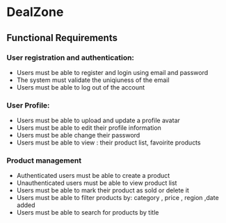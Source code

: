 # DealZone

## Functional Requirements

### User registration and authentication:
- Users must be able to register and login using email and password
- The system must validate the uniqiuness of the email 
- Users must be able to log out of the account
### User Profile:
- Users must be able to upload and update a profile avatar
- Users must be able to edit their profile information
- Users must be able change their password
- Users must be able to view : their product list, favoirite products
### Product management
- Authenticated users must be able to create a product 
- Unauthenticated users must be able to view product list
- Users must be able to mark their product as sold or delete it
- Users must be able to filter products by: category , price , region ,date added
- Users must be able to search for products by title
